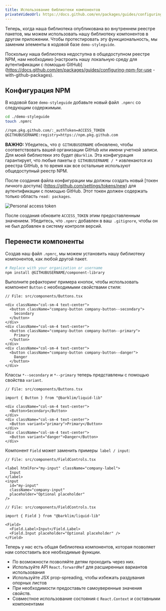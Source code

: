 ```yaml
---
title: Использование библиотеки компонентов
privateVideoUrl: https://docs.github.com/en/packages/guides/configuring-npm-for-use-with-github-packages
---
```


Теперь, когда наша библиотека опубликована во внутреннем реестре пакетов, мы можем использовать нашу библиотеку компонентов в другом приложении. Чтобы протестировать эту функциональность, мы заменим элементы в кодовой базе `demo-styleguide`.

Поскольку наша библиотека недоступна в общедоступном реестре NPM, нам необходимо [настроить нашу локальную среду для аутентификации с помощью GitHub] (https://docs.github.com/en/packages/guides/configuring-npm-for-use -with-github-packages).

## Конфигурация NPM

В кодовой базе `demo-styleguide` добавьте новый файл` .npmrc` со следующим содержимым.

```bash
cd ./demo-styleguide
touch .npmrc
```

```txt
//npm.pkg.github.com/:_authToken=ACCESS_TOKEN
@GITHUBUSERNAME:registry=https://npm.pkg.github.com
```

**ВАЖНО:** Убедитесь, что `@ GITHUBUSERNAME` обновлено, чтобы соответствовать вашей организации GitHub или имени учетной записи. Для моей библиотеки это будет `@Barklim`. Эта конфигурация гарантирует, что любые пакеты `@ GITHUBUSERNAME / *` извлекаются из реестра GitHub, в то время как все остальные используют общедоступный реестр NPM.

После создания файла конфигурации мы должны создать новый [токен личного доступа] (https://github.com/settings/tokens/new) для аутентификации с помощью GitHub. Этот токен должен содержать только область `read: packages`.

![Personal access token](./public/assets/token.png)

После создания обновите `ACCESS_TOKEN` этим предоставленным значением. Убедитесь, что `.npmrc` добавлен в ваш` .gitignore`, чтобы он не был добавлен в систему контроля версий.

## Перенести компоненты

Создав наш файл `.npmrc`, мы можем установить нашу библиотеку компонентов, как любой другой пакет.

```bash
# Replace with your organization or username
npm install @GITHUBUSERNAME/component-library
```

Выполните рефакторинг примера кнопок, чтобы использовать компонент `Button` с необходимыми свойствами стиля:

```tsx
// File: src/components/Buttons.tsx

<div className="col-sm-4 text-center">
  <button className="company-button company-button--secondary">
    Secondary
  </button>
</div>
<div className="col-sm-4 text-center">
  <button className="company-button company-button--primary">
    Primary
  </button>
</div>
<div className="col-sm-4 text-center">
  <button className="company-button company-button--danger">
    Danger
  </button>
</div>
```

Классы `*--secondary` и `*--primary` теперь представлены с помощью свойства `variant`.

```tsx
// File: src/components/Buttons.tsx

import { Button } from "@barklim/liquid-lib"

<div className="col-sm-4 text-center">
  <Button>Secondary</Button>
</div>
<div className="col-sm-4 text-center">
  <Button variant="primary">Primary</Button>
</div>
<div className="col-sm-4 text-center">
  <Button variant="danger">Danger</Button>
</div>
```

Компонент `Field` может заменить примеры` label / input`:

```tsx
// File: src/components/FieldControls.tsx

<label htmlFor="my-input" className="company-label">
  Input
</label>
<input
  id="my-input"
  className="company-input"
  placeholder="Optional placeholder"
/>
```

```tsx
// File: src/components/FieldControls.tsx

import { Field } from "@barklim/liquid-lib"

<Field>
  <Field.Label>Input</Field.Label>
  <Field.Input placeholder="Optional placeholder" />
</Field>
```

Теперь у нас есть общая библиотека компонентов, которая позволяет нам сопоставить все необходимые функции.

- По возможности позволяйте детям проходить через них.
- Используйте API `React.forwardRef` для расширенных вариантов использования
- Используйте JSX prop-spreading, чтобы избежать раздувания опорных листов
- При необходимости предоставьте самоуверенные значения свойств.
- Совместное использование состояния с `React.Context` и составными компонентами




